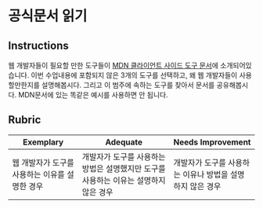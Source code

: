 # 공식문서 읽기

## Instructions

웹 개발자들이 필요할 만한 도구들이 [MDN 클라이언트 사이드 도구 문서](https://developer.mozilla.org/en-US/docs/Learn/Tools_and_testing/Understanding_client-side_tools/Overview)에 소개되어있습니다. 이번 수업내용에 포함되지 않은 3개의 도구를 선택하고, 왜 웹 개발자들이 사용할만한지를 설명해봅시다. 그리고 이 범주에 속하는 도구를 찾아서 문서를 공유해봅시다. MDN문서에 있는 똑같은 예시를 사용하면 안 됩니다.

## Rubric

Exemplary | Adequate | Needs Improvement
--- | --- | ---
웹 개발자가 도구를 사용하는 이유를 설명한 경우 | 개발자가 도구를 사용하는 방법은 설명했지만 도구를 사용하는 이유는 설명하지 않은 경우 | 개발자가 도구를 사용하는 이유나 방법을 설명하지 않은 경우
